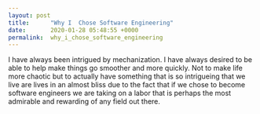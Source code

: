 ```yaml
---
layout: post
title:      "Why I  Chose Software Engineering"
date:       2020-01-28 05:48:55 +0000
permalink:  why_i_chose_software_engineering
---
```



I have always been intrigued by mechanization.  I have always desired to be able to help make things go smoother and
more quickly.  Not to make life more chaotic but to actually have something that is so intrigueing that we live are lives in an almost bliss due to the fact that if we chose to become software engineers we are taking on a labor that is perhaps the most admirable and rewarding of any field out there.
